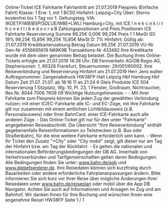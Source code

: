 Online-Ticket ICE Fahrkarte Fahrtantritt am 21.07.2019 Flexpreis (Einfache Fahrt) Klasse: 1 Erw: 1, mit 1 BC50 Hinfahrt: Leipzig+City Über: Storno kostenfrei bis 1 Tag vor 1. Geltungstag. VIA: (KOET*P/WB)*BSP*(SDL*UE/WBE*LWL) Hamburg+City, mit ICE ! n e k c n k i i t h c n e t t i b e d o c r a B Zahlungspositionen und Preis Positionen ICE Fahrkarte Reservierung Summe 99,25€ 0,00€ 99,25€ Preis 1 1 MwSt (D) 19% 99,25€ 15,85€ 99,25€ 15,85€ MwSt D: 7% Hinfahrt: Gültig ab: 21.07.2019 Kreditkartenzahlung Betrag Datum 99,25€ 21.07.2019 VU-Nr Gen-Nr 4556695619 N69K9B Transaktions-Nr 433482 Ihre Kreditkarte wurde mit dem oben genannten Betrag belastet. Die Buchung Ihres Online-Tickets erfolgte am 21.07.2019 14:36 Uhr. DB Fernverkehr AG/DB Regio AG, Stephensonstr. 1, 60326 Frankfurt, Steuernummer: 29/001/60002. Ihre Reiseverbindung und Reservierung Hinfahrt am 21.07.2019 Herr Jens walter Auftragsnummer: Zangenabdruck HW38FP Halt Leipzig Hbf Hamburg Hbf Datum Zeit 21.07. 21.07. ab 18:16 11 an 21:24 6 Gleis Produkte ICE 504 Reservierung 1 Sitzplatz, Wg. 10, Pl. 23, 1 Fenster, Großraum, Nichtraucher, Res.Nr. 8044 7006 7609 09 Wichtige Nutzungshinweise: - - Mit Ihrer Fahrkarte zum Flexpreis können Sie jeden Zug der gewählten Verbindung nutzen: mit einer IC/EC-Fahrkarte alle IC- und EC-Züge, mit Ihre Fahrkarte gilt nur zusammen mit einem amtlichen Lichtbildausweis (z.B. Personalausweis) oder Ihrer BahnCard. einer ICE-Fahrkarte auch alle anderen Züge. - Das Online-Ticket gilt nur für den unter "Fahrkarte" angegebenen Reiseabschnitt. Die Übersicht "Ihre Reiseverbindung" enthält gegebenenfalls Reiseinformationen zu Teilstrecken (z.B. Bus oder Straßenbahn), für die eine weitere Fahrkarte erforderlich sein kann. - Wenn Ihr Ticket den Zusatz "+City" oder "City mobil" zeigt, gilt dieser nur am Tag der Hinfahrt bzw. am Tag der Rückfahrt. - Es gelten die nationalen und internationalen Beförderungsbedingungen der DB AG. Innerhalb von Verkehrsverbünden und Tarifgemeinschaften gelten deren Bedingungen. Alle Bedingungen finden Sie unter: www.bahn.de/agb und www.diebefoerderer.de. Ihre Reisedaten können sich kurzfristig durch Bauarbeiten oder andere erforderliche Fahrplananpassungen ändern. Bitte informieren Sie sich kurz vor Ihrer Reise über mögliche Änderungen Ihrer Reisedaten unter www.bahn.de/reiseplan oder mobil über die App DB Navigator. Achten Sie auch auf Informationen und Ansagen im Zug und am Bahnhof. Wir danken Ihnen für Ihre Buchung und wünschen Ihnen eine angenehme Reise! HW38FP Seite 1 / 1
